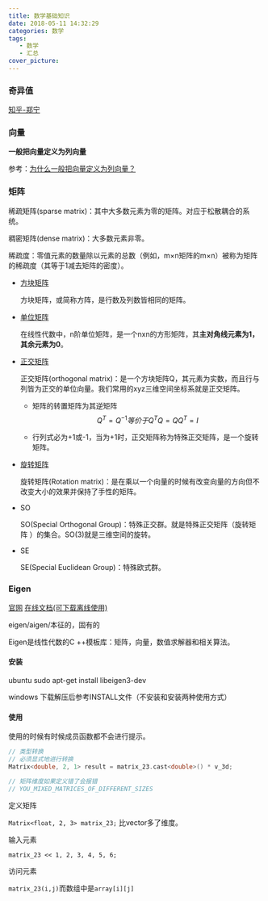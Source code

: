```yaml
---
title: 数学基础知识
date: 2018-05-11 14:32:29
categories: 数学
tags:
   - 数学
   - 汇总
cover_picture: 
---
```




### 奇异值

[知乎-郑宁](https://www.zhihu.com/question/22237507)



### 向量

**一般把向量定义为列向量**

参考：[为什么一般把向量定义为列向量？](https://www.zhihu.com/question/26304877)



### 矩阵

稀疏矩阵(sparse matrix)：其中大多数元素为零的矩阵。对应于松散耦合的系统。

稠密矩阵(dense  matrix)：大多数元素非零。

稀疏度：零值元素的数量除以元素的总数（例如，m×n矩阵的m×n）被称为矩阵的稀疏度（其等于1减去矩阵的密度）。

* [方块矩阵](https://zh.wikipedia.org/wiki/%E6%96%B9%E5%9D%97%E7%9F%A9%E9%98%B5)

  方块矩阵，或简称方阵，是行数及列数皆相同的矩阵。

* [单位矩阵]()

  在线性代数中，n阶单位矩阵，是一个nxn的方形矩阵，其**主对角线元素为1，其余元素为0**。

* [正交矩阵](https://zh.wikipedia.org/zh-hans/%E6%AD%A3%E4%BA%A4%E7%9F%A9%E9%98%B5)

  正交矩阵(orthogonal matrix)：是一个方块矩阵Q，其元素为实数，而且行与列皆为正交的单位向量。我们常用的xyz三维空间坐标系就是正交矩阵。

  * 矩阵的转置矩阵为其逆矩阵
    $$
    Q^T=Q^{-1}等价于Q^TQ=QQ^T=I
    $$

  * 行列式必为+1或-1，当为+1时，正交矩阵称为特殊正交矩阵，是一个旋转矩阵。

* [旋转矩阵](https://zh.wikipedia.org/wiki/%E6%97%8B%E8%BD%AC%E7%9F%A9%E9%98%B5)

  旋转矩阵(Rotation matrix)：是在乘以一个向量的时候有改变向量的方向但不改变大小的效果并保持了手性的矩阵。

* SO

  SO(Special Orthogonal Group)：特殊正交群。就是特殊正交矩阵（旋转矩阵 ）的集合。SO(3)就是三维空间的旋转。

* SE

  SE(Special Euclidean Group)：特殊欧式群。

### Eigen

[官网](http://eigen.tuxfamily.org/index.php?title=Main_Page)  [在线文档(可下载离线使用)](http://eigen.tuxfamily.org/dox/index.html)

eigen/aigen/本征的，固有的

Eigen是线性代数的C ++模板库：矩阵，向量，数值求解器和相关算法。  

#### 安装

ubuntu sudo apt-get install libeigen3-dev

windows 下载解压后参考INSTALL文件（不安装和安装两种使用方式）

#### 使用

使用的时候有时候成员函数都不会进行提示。



``` C++
// 类型转换
// 必须显式地进行转换
Matrix<double, 2, 1> result = matrix_23.cast<double>() * v_3d;

// 矩阵维度如果定义错了会报错
// YOU_MIXED_MATRICES_OF_DIFFERENT_SIZES
```



定义矩阵

`Matrix<float, 2, 3> matrix_23;` 比vector多了维度。

输入元素

`matrix_23 << 1, 2, 3, 4, 5, 6;`

访问元素 

`matrix_23(i,j)`而数组中是`array[i][j]`

